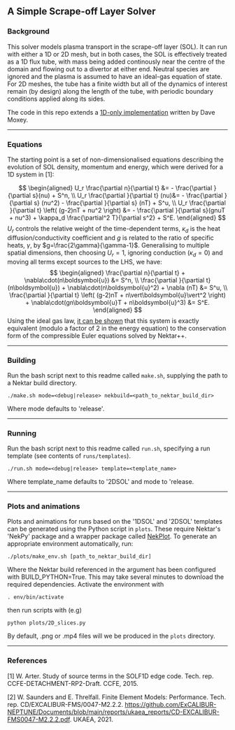 ## A Simple Scrape-off Layer Solver
### Background
This solver models plasma transport in the scrape-off layer (SOL).
It can run with either a 1D or 2D mesh, but in both cases, the SOL is effectively treated as a 1D flux tube, with mass being added continously near the centre of the domain and flowing out to a divertor at either end. Neutral species are ignored and the plasma is assumed to have an ideal-gas equation of state. For 2D meshes, the tube has a finite width but all of the dynamics of interest remain (by design) along the length of the tube, with periodic boundary conditions  applied along its sides.

The code in this repo extends a [1D-only implementation](https://github.com/ExCALIBUR-NEPTUNE/nektar-1d-sol) written by Dave Moxey.

---
### Equations

The starting point is a set of non-dimensionalised equations describing the evolution of SOL density, momentum and energy, which were derived for a 1D system in [1]:

$$
\begin{aligned}
    U_r \frac{\partial n}{\partial t} &= 
        - \frac{\partial }{\partial s}(nu)
        + S^n, \\
    U_r \frac{\partial }{\partial t} (nu)&= 
        - \frac{\partial }{\partial s} (nu^2)
        - \frac{\partial }{\partial s} (nT)
        + S^u, \\
    U_r \frac{\partial }{\partial t} \left( (g-2)nT + nu^2  \right) &= 
        - \frac{\partial }{\partial s}(gnuT + nu^3)
        + \kappa_d \frac{\partial^2  T}{\partial s^2}
        + S^E.
\end{aligned}
$$
$U_r$ controls the relative weight of the time-dependent terms, $\kappa_d$ is the heat diffusion/conductivity coefficient and $g$ is related to the ratio of specific heats, $\gamma$, by $g=\frac{2\gamma}{\gamma-1}$. Generalising to multiple spatial dimensions, then choosing $U_r=1$, ignoring conduction ($\kappa_d=0$) and moving all terms except sources to the LHS, we have:
$$
\begin{aligned}
    \frac{\partial n}{\partial t} + \nabla\cdot(n\boldsymbol{u}) &= S^n, \\
    \frac{\partial }{\partial t} (n\boldsymbol{u}) + \nabla\cdot(n\boldsymbol{u}^2) + \nabla (nT) &= S^u, \\
    \frac{\partial }{\partial t} \left( (g-2)nT + n\vert\boldsymbol{u}\vert^2 \right) + \nabla\cdot(gn\boldsymbol{u}T + n\boldsymbol{u}^3) &= S^E.
\end{aligned}
$$
Using the ideal gas law, [it can be shown](docs/eqns) that this system is exactly equivalent (modulo a factor of 2 in the energy equation) to the conservation form of the compressible Euler equations solved by Nektar++.

---
### Building
Run the bash script next to this readme called `make.sh`, supplying the path to a Nektar build directory.
```
./make.sh mode=<debug|release> nekbuild=<path_to_nektar_build_dir>
```
Where mode defaults to 'release'.

---
### Running
Run the bash script next to this readme called `run.sh`, specifying a run template (see contents of `runs/templates`).
```
./run.sh mode=<debug|release> template=<template_name>
```
Where template_name defaults to '2DSOL' and mode to 'release.

---
### Plots and animations
Plots and animations for runs based on the '1DSOL' and '2DSOL' templates can be generated using the Python script in `plots`. These require Nektar's 'NekPy' package and a wrapper package called [NekPlot](https://github.com/oparry-ukaea/NekPlot). To generate an appropriate environment automatically, run:
```
./plots/make_env.sh [path_to_nektar_build_dir]
```
Where the Nektar build referenced in the argument has been configured with BUILD_PYTHON=True.
This may take several minutes to download the required dependencies.
Activate the environment with
```
. env/bin/activate 
```
then run scripts with (e.g)
```
python plots/2D_slices.py
```
By default, .png or .mp4 files will we be produced in the `plots` directory.

---
### References

[1] W. Arter. Study of source terms in the SOLF1D edge code. Tech. rep. CCFE-DETACHMENT-RP2-Draft. CCFE, 2015.

[2] W. Saunders and E. Threlfall. Finite Element Models: Performance. Tech. rep. CD/EXCALIBUR-FMS/0047-M2.2.2. https://github.com/ExCALIBUR-NEPTUNE/Documents/blob/main/reports/ukaea_reports/CD-EXCALIBUR-FMS0047-M2.2.2.pdf. UKAEA, 2021.